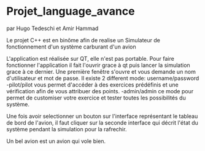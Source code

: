 # Projet_language_avance
par Hugo Tedeschi et Amir Hammad

Le projet C++ est en binôme afin de realise un
Simulateur de fonctionnement d'un système carburant d'un avion

L'application est réalisée sur QT, elle n'est pas portable.
Pour faire fonctionner l'application il fait l'ouvrir grace à qt puis lancer la simulation grace à ce dernier.
Une première fenêtre s'ouvre et vous demande un nom d'utilisateur et mot de passe. 
Il existe 2 different mode: username/password
-pilot/pilot vous permet d'accéder à des exercices prédéfinis et une vérification afin de vous attribuer des points.
-admin/admin ce mode pour permet de customiser votre exercice et tester toutes les possibilités du système.

Une fois avoir selectionner un bouton sur l'interface représentant le tableau de bord de l'avion,
il faut cliquer sur la seconde interface qui décrit l'état du système pendant la simulation pour la rafrechir.

Un bel avion est un avion qui vole bien.
